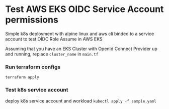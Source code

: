 # Test AWS EKS OIDC Service Account permissions
Simple k8s deployment with alpine linux and aws cli binded to a service account to test OIDC Role Assume in AWS EKS

Assuming that you have an EKS Cluster with OpenId Connect Provider up and running, replace `cluster_name` in `main.tf`

### Run terraform configs
`terraform apply`

### Test k8s service account
deploy k8s service account and workload
`kubectl apply -f sample.yaml`
